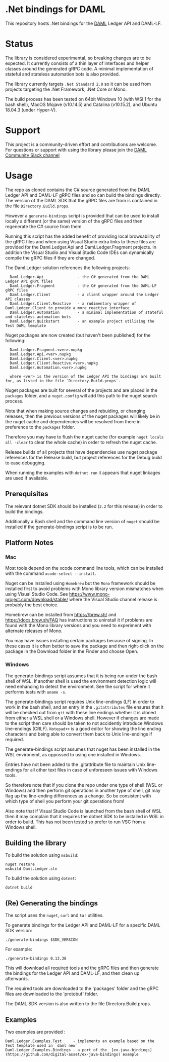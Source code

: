 ﻿# .Net bindings for DAML

This repository hosts .Net bindings for the [DAML](https://www.daml.com) Ledger API and DAML-LF.

# Status

The library is considered experimental, so breaking changes are to be expected. It currently consists of a thin layer of interfaces and helper classes around the generated gRPC code. A minimal implementation of stateful and stateless automation bots is also provided.

The library currently targets `.Net Standard 2.0` so it can be used from projects targeting the .Net Framework, .Net Core or Mono.

The build process has been tested on 64bit Windows 10 (with WSl 1 for the bash shell), MacOS Mojave (v10.14.5) and Catalina (v10.15.2), and Ubuntu 18.04.3 (under Hyper-V).

# Support

This project is a community-driven effort and contributions are welcome. For questions or support with using the library please join the [DAML Community Slack channel](https://damldriven.slack.com/)

# Usage

The repo as cloned contains the C# source generated from the DAML Ledger API and DAML-LF gRPC files and so can build the bindings directly. The version of the DAML SDK that the gRPC files are from is contained in the file `Directory.Build.props`.

However a `generate-bindings` script is provided that can be used to install locally a different (or the same) version of the gRPC files and then regenerate the C# source from them.

Running this script has the added benefit of providing local browsability of the gRPC files and when using Visual Studio extra links to these files are provided for the Daml.Ledger.Api and Daml.Ledger.Fragment projects. In addition the
Visual Studio and Visual Studio Code IDEs can dynamically compile the gRPC files if they are changed.

The Daml.Ledger solution references the following projects:
```
  Daml.Ledger.Api               - the C# generated from the DAML Ledger API gRPC files
  Daml.Ledger.Fragment          - the C# generated from the DAML-LF gRPC files
  Daml.Ledger.Client            - a client wrapper around the Ledger API classes
  Daml.Ledger.Client.Reactive   - a rudimentary wrapper of Daml.Ledger.Client to provide a more reactive interface
  Daml.Ledger.Automation        - a minimal implementation of stateful and stateless automation bots
  Daml.Ledger.Quickstart        - an example project utilising the Test DAML template
```

Nuget packages are now created (but haven't been published) for the following:
```
  Daml.Ledger.Fragment.<ver>.nupkg
  Daml.Ledger.Api.<ver>.nupkg 
  Daml.Ledger.Client.<ver>.nupkg
  Daml.Ledger.Client.Reactive.<ver>.nupkg
  Daml.Ledger.Automation.<ver>.nupkg

  where <ver> is the version of the Ledger API the bindings are built for, as listed in the file `Directory.Build.props`.
```
Nuget packages are built for several of the projects and are placed in the `packages` folder, and a `nuget.config` will add this path to the nuget search process.

Note that when making source changes and rebuiding, or changing releases, then the previous versions of the nuget packages will likely be in the nuget cache and dependencies 
will be resolved from there in preference to the `packages` folder. 

Therefore you may have to flush the nuget cache (for example `nuget locals all -clear` to clear the whole cache) in order to refresh the nuget cache.  

Release builds of all projects that have dependencies use nuget package references for the Release build, but project references for the Debug build to ease debugging.

When running the examples with `dotnet run` it appears that nuget linkages are used if available.

## Prerequisites

The relevant dotnet SDK should be installed (`2.2` for this release) in order to build the bindings.

Additionally a Bash shell and the command line version of `nuget` should be installed if the generate-bindings script is to be run.

## Platform Notes

### Mac

Most tools depend on the xcode command line tools, which can be installed with the command `xcode-select --install`.

Nuget can be installed using `Homebrew` but the `Mono` framework should be installed first to avoid problems with Mono library version mismatches when using
Visual Studio Code. See https://www.mono-project.com/download/stable/ where the Visual Studio channel release is probably the best choice.

Homebrew can be installed from https://brew.sh/ and https://docs.brew.sh/FAQ has instructions to uninstall it if problems are found with the Mono library versions
and you need to experiment with alternate releases of Mono.

You may have issues installing certain packages because of signing. In these cases it is often better to save the package and then right-click on the package in
the Download folder in the Finder and choose Open.

### Windows

The generate-bindings script assumes that it is being run under the bash shell of WSL. If another shell is used the environment detection logic will need
enhancing to detect the environment. See the script for where it performs tests with `uname -s`.

The generate-bindings script requires Unix line-endings (LF) in order to work in the bash shell, and an entry in the `.gitattributes` file ensures that
it will be checked out from `git` with these line endings whether it is cloned from either a WSL shell or a Windows shell. However if changes are made to the script then
care should be taken to not accidently introduce Windows line-endings (CRLF). `Notepad++` is a good editor for showing the line ending characters and being able to
convert them back to Unix line-endings if required.

The generate-bindings script assumes that nuget has been installed in the WSL environemt, as oppossed to using one installed in Windows.

Entries have not been added to the .gitattribute file to  maintain Unix line-endings for all other text files in case of unforeseen issues with Windows tools.

So therefore note that if you clone the repo under one type of shell (WSL or Windows) and then perform git operations in another type of shell, git may flag
up the line-ending differences as a change. So be consistent with which type of shell you perform your git operations from!

Also note that if Visual Studio Code is launched from the bash shell of WSL then it may complain that it requires the dotnet SDK to be installed in WSL in
order to build. This has not been tested so prefer to run VSC from a Windows shell.

## Building the library

To build the solution using `msbuild`:
```
nuget restore
msbuild Daml.Ledger.sln
```

To build the solution using `dotnet`:
```
dotnet build
```

## (Re) Generating the bindings

The script uses the `nuget`, `curl` and `tar` utilities.

To generate bindings for the Ledger API and DAML-LF for a specific DAML SDK version:
```
./generate-bindings $SDK_VERSION
```

For example:
```
./generate-bindings 0.13.38
```

This will download all required tools and the gRPC files and then generate the bindings for the Ledger API and DAML-LF, and then clean up afterwards.

The required tools are downloaded to the 'packages' folder and the gRPC files are downloaded to the 'protobuf' folder.

The DAML SDK version is also written to the file Directory.Build.props.

## Examples

Two examples are provided :
```
Daml.Ledger.Examples.Test     - implements an example based on the Test template used in `daml new`
Daml.Ledger.Examples.Bindings - a port of the  [ex-java-bindings](https://github.com/digital-asset/ex-java-bindings) example
